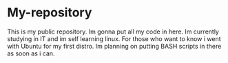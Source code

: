 # My-repository
This is my public repository. Im gonna put all my code in here.
Im currently studying in IT and im self learning linux. For those who want to know i went with Ubuntu for my first distro.
Im planning on putting BASH scripts in there as soon as i can.
